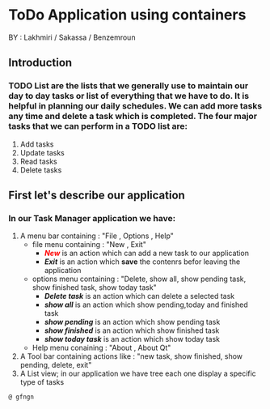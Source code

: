 # ToDo Application using containers

BY : Lakhmiri / Sakassa / Benzemroun

## Introduction
### **TODO** List are the lists that we generally use to maintain our day to day tasks or list of everything that we have to do. It is helpful in planning our daily schedules. We can add more tasks any time and delete a task which is completed. The four major tasks that we can perform in a TODO list are:

1. Add tasks
2. Update tasks
3. Read tasks
4. Delete tasks


## First let's describe our application
### In our Task Manager application we have:
1. A menu bar containing : "File , Options , Help"
   - file menu containing : "New , Exit"
     - <span style="color:red">**_New_**</span> is an action which can add a new task to our application
     - **_Exit_** is an action which **save** the contenrs befor leaving the application
   - options menu containing : "Delete, show all, show pending task, show finished task, show today task"
     - **_Delete task_** is an action which can delete a selected task
     - **_show all_** is an action which show pending,today and finished task
     - **_show pending_** is an action which show pending task
     - **_show finished_** is an action which show finished task
     - **_show today task_** is an action which show today task
   - Help menu conaining : "About , About Qt"
2. A Tool bar containing actions like : "new task, show finished, show pending, delete, exit"
3. A List view; in our application we have tree each one display a specific type of tasks
   

    
```diff 
@ gfngn
```



